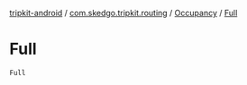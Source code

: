 [tripkit-android](../../index.md) / [com.skedgo.tripkit.routing](../index.md) / [Occupancy](index.md) / [Full](./-full.md)

# Full

`Full`